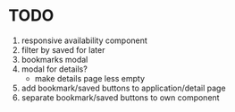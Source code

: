 # TODO

1. responsive availability component
2. filter by saved for later
3. bookmarks modal
4. modal for details?
   * make details page less empty
5. add bookmark/saved buttons to application/detail page
6. separate bookmark/saved buttons to own component
